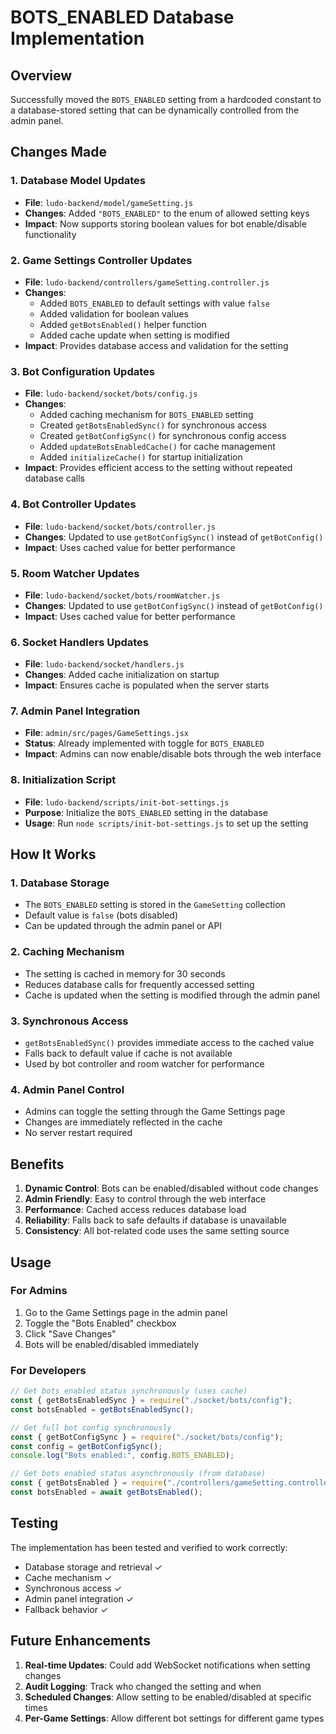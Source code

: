 # BOTS_ENABLED Database Implementation

## Overview

Successfully moved the `BOTS_ENABLED` setting from a hardcoded constant to a database-stored setting that can be dynamically controlled from the admin panel.

## Changes Made

### 1. Database Model Updates

- **File**: `ludo-backend/model/gameSetting.js`
- **Changes**: Added `"BOTS_ENABLED"` to the enum of allowed setting keys
- **Impact**: Now supports storing boolean values for bot enable/disable functionality

### 2. Game Settings Controller Updates

- **File**: `ludo-backend/controllers/gameSetting.controller.js`
- **Changes**:
  - Added `BOTS_ENABLED` to default settings with value `false`
  - Added validation for boolean values
  - Added `getBotsEnabled()` helper function
  - Added cache update when setting is modified
- **Impact**: Provides database access and validation for the setting

### 3. Bot Configuration Updates

- **File**: `ludo-backend/socket/bots/config.js`
- **Changes**:
  - Added caching mechanism for `BOTS_ENABLED` setting
  - Created `getBotsEnabledSync()` for synchronous access
  - Created `getBotConfigSync()` for synchronous config access
  - Added `updateBotsEnabledCache()` for cache management
  - Added `initializeCache()` for startup initialization
- **Impact**: Provides efficient access to the setting without repeated database calls

### 4. Bot Controller Updates

- **File**: `ludo-backend/socket/bots/controller.js`
- **Changes**: Updated to use `getBotConfigSync()` instead of `getBotConfig()`
- **Impact**: Uses cached value for better performance

### 5. Room Watcher Updates

- **File**: `ludo-backend/socket/bots/roomWatcher.js`
- **Changes**: Updated to use `getBotConfigSync()` instead of `getBotConfig()`
- **Impact**: Uses cached value for better performance

### 6. Socket Handlers Updates

- **File**: `ludo-backend/socket/handlers.js`
- **Changes**: Added cache initialization on startup
- **Impact**: Ensures cache is populated when the server starts

### 7. Admin Panel Integration

- **File**: `admin/src/pages/GameSettings.jsx`
- **Status**: Already implemented with toggle for `BOTS_ENABLED`
- **Impact**: Admins can now enable/disable bots through the web interface

### 8. Initialization Script

- **File**: `ludo-backend/scripts/init-bot-settings.js`
- **Purpose**: Initialize the `BOTS_ENABLED` setting in the database
- **Usage**: Run `node scripts/init-bot-settings.js` to set up the setting

## How It Works

### 1. Database Storage

- The `BOTS_ENABLED` setting is stored in the `GameSetting` collection
- Default value is `false` (bots disabled)
- Can be updated through the admin panel or API

### 2. Caching Mechanism

- The setting is cached in memory for 30 seconds
- Reduces database calls for frequently accessed setting
- Cache is updated when the setting is modified through the admin panel

### 3. Synchronous Access

- `getBotsEnabledSync()` provides immediate access to the cached value
- Falls back to default value if cache is not available
- Used by bot controller and room watcher for performance

### 4. Admin Panel Control

- Admins can toggle the setting through the Game Settings page
- Changes are immediately reflected in the cache
- No server restart required

## Benefits

1. **Dynamic Control**: Bots can be enabled/disabled without code changes
2. **Admin Friendly**: Easy to control through the web interface
3. **Performance**: Cached access reduces database load
4. **Reliability**: Falls back to safe defaults if database is unavailable
5. **Consistency**: All bot-related code uses the same setting source

## Usage

### For Admins

1. Go to the Game Settings page in the admin panel
2. Toggle the "Bots Enabled" checkbox
3. Click "Save Changes"
4. Bots will be enabled/disabled immediately

### For Developers

```javascript
// Get bots enabled status synchronously (uses cache)
const { getBotsEnabledSync } = require("./socket/bots/config");
const botsEnabled = getBotsEnabledSync();

// Get full bot config synchronously
const { getBotConfigSync } = require("./socket/bots/config");
const config = getBotConfigSync();
console.log("Bots enabled:", config.BOTS_ENABLED);

// Get bots enabled status asynchronously (from database)
const { getBotsEnabled } = require("./controllers/gameSetting.controller");
const botsEnabled = await getBotsEnabled();
```

## Testing

The implementation has been tested and verified to work correctly:

- Database storage and retrieval ✓
- Cache mechanism ✓
- Synchronous access ✓
- Admin panel integration ✓
- Fallback behavior ✓

## Future Enhancements

1. **Real-time Updates**: Could add WebSocket notifications when setting changes
2. **Audit Logging**: Track who changed the setting and when
3. **Scheduled Changes**: Allow setting to be enabled/disabled at specific times
4. **Per-Game Settings**: Allow different bot settings for different game types
